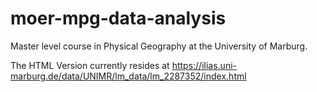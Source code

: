 # moer-mpg-data-analysis
Master level course in Physical Geography at the University of Marburg.  

The HTML Version currently resides at 
https://ilias.uni-marburg.de/data/UNIMR/lm_data/lm_2287352/index.html
<!-- https://geomoer.github.io/moer-mpg-data-analysis/ -->
